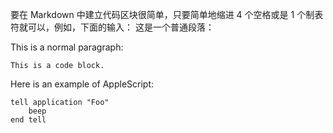 要在 Markdown 中建立代码区块很简单，只要简单地缩进 4 个空格或是 1 个制表符就可以，例如，下面的输入：
这是一个普通段落：

This is a normal paragraph:

    This is a code block.

Here is an example of AppleScript:

    tell application "Foo"
        beep
    end tell
